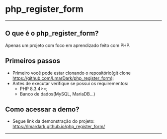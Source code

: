 # php_register_form
---

## O que é o php_register_form?
Apenas um projeto com foco em aprendizado feito com PHP.

## Primeiros passos 
- Primeiro você pode estar clonando o repositório(git clone https://github.com/LmarDark/php_register_form);
- Antes de executar verifique se possui os requirementos:
   - PHP 8.3.4>=;
  - Banco de dados(MySQL, MariaDB...)

## Como acessar a demo?
- Segue link da demonstração do projeto: https://lmardark.github.io/php_register_form/
---


